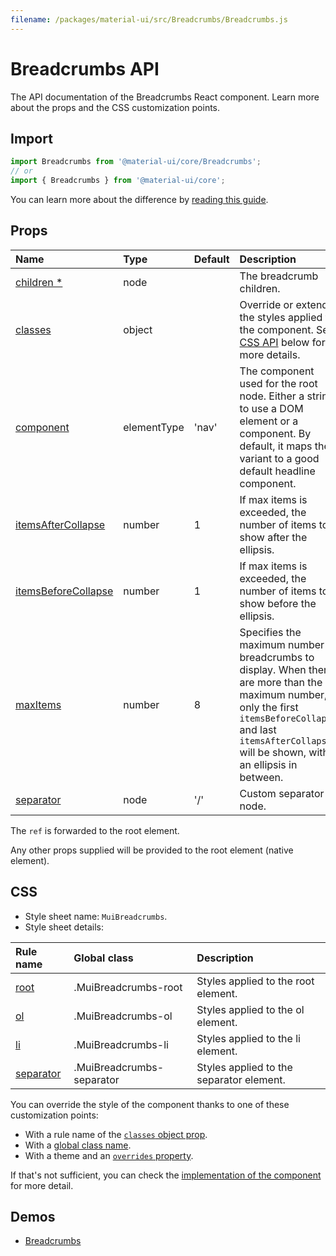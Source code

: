 ```yaml
---
filename: /packages/material-ui/src/Breadcrumbs/Breadcrumbs.js
---
```


<!--- This documentation is automatically generated, do not try to edit it. -->

# Breadcrumbs API

<p class="description">The API documentation of the Breadcrumbs React component. Learn more about the props and the CSS customization points.</p>

## Import

```js
import Breadcrumbs from '@material-ui/core/Breadcrumbs';
// or
import { Breadcrumbs } from '@material-ui/core';
```

You can learn more about the difference by [reading this guide](/guides/minimizing-bundle-size/).



## Props

| Name | Type | Default | Description |
|:-----|:-----|:--------|:------------|
| <a class="anchor-link" id="props--children"></a><a href="#props--children" class="prop-name required">children&nbsp;*</a> | <span class="prop-type">node</span> |  | The breadcrumb children. |
| <a class="anchor-link" id="props--classes"></a><a href="#props--classes" class="prop-name">classes</a> | <span class="prop-type">object</span> |  | Override or extend the styles applied to the component. See [CSS API](#css) below for more details. |
| <a class="anchor-link" id="props--component"></a><a href="#props--component" class="prop-name">component</a> | <span class="prop-type">elementType</span> | <span class="prop-default">'nav'</span> | The component used for the root node. Either a string to use a DOM element or a component. By default, it maps the variant to a good default headline component. |
| <a class="anchor-link" id="props--itemsAfterCollapse"></a><a href="#props--itemsAfterCollapse" class="prop-name">itemsAfterCollapse</a> | <span class="prop-type">number</span> | <span class="prop-default">1</span> | If max items is exceeded, the number of items to show after the ellipsis. |
| <a class="anchor-link" id="props--itemsBeforeCollapse"></a><a href="#props--itemsBeforeCollapse" class="prop-name">itemsBeforeCollapse</a> | <span class="prop-type">number</span> | <span class="prop-default">1</span> | If max items is exceeded, the number of items to show before the ellipsis. |
| <a class="anchor-link" id="props--maxItems"></a><a href="#props--maxItems" class="prop-name">maxItems</a> | <span class="prop-type">number</span> | <span class="prop-default">8</span> | Specifies the maximum number of breadcrumbs to display. When there are more than the maximum number, only the first `itemsBeforeCollapse` and last `itemsAfterCollapse` will be shown, with an ellipsis in between. |
| <a class="anchor-link" id="props--separator"></a><a href="#props--separator" class="prop-name">separator</a> | <span class="prop-type">node</span> | <span class="prop-default">'/'</span> | Custom separator node. |

The `ref` is forwarded to the root element.

Any other props supplied will be provided to the root element (native element).

## CSS

- Style sheet name: `MuiBreadcrumbs`.
- Style sheet details:

| Rule name | Global class | Description |
|:-----|:-------------|:------------|
| <a class="anchor-link" id="css--root"></a><a href="#css--root" class="prop-name">root</a> | <span class="prop-name">.MuiBreadcrumbs-root</span> | Styles applied to the root element.
| <a class="anchor-link" id="css--ol"></a><a href="#css--ol" class="prop-name">ol</a> | <span class="prop-name">.MuiBreadcrumbs-ol</span> | Styles applied to the ol element.
| <a class="anchor-link" id="css--li"></a><a href="#css--li" class="prop-name">li</a> | <span class="prop-name">.MuiBreadcrumbs-li</span> | Styles applied to the li element.
| <a class="anchor-link" id="css--separator"></a><a href="#css--separator" class="prop-name">separator</a> | <span class="prop-name">.MuiBreadcrumbs-separator</span> | Styles applied to the separator element.

You can override the style of the component thanks to one of these customization points:

- With a rule name of the [`classes` object prop](/customization/components/#overriding-styles-with-classes).
- With a [global class name](/customization/components/#overriding-styles-with-global-class-names).
- With a theme and an [`overrides` property](/customization/globals/#css).

If that's not sufficient, you can check the [implementation of the component](https://github.com/mui-org/material-ui/blob/master/packages/material-ui/src/Breadcrumbs/Breadcrumbs.js) for more detail.

## Demos

- [Breadcrumbs](/components/breadcrumbs/)

